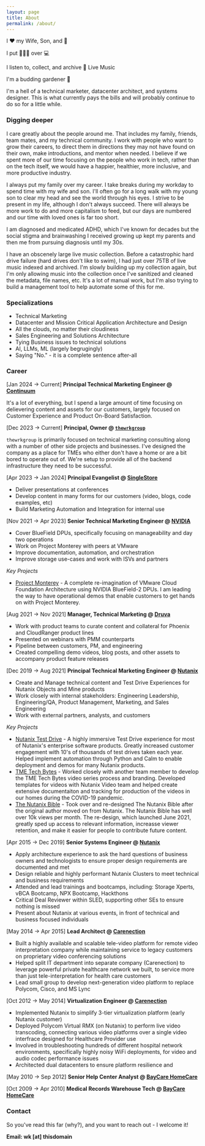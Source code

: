 ```yaml
---
layout: page
title: About
permalink: /about/
---
```


I ♥ my Wife, Son, and 🐶

I put 🧑‍🤝‍🧑 over 💻

I listen to, collect, and archive 🎷 Live Music

I'm a budding gardener 🌱

I'm a hell of a technical marketer, datacenter architect, and systems designer. This is what currently pays the bills and will probably continue to do so for a little while.

### Digging deeper

I care greatly about the people around me. That includes my family, friends, team mates, and my technical community. I work with people who want to grow their careers, to direct them in directions they may not have found on their own, make introductions, and mentor when needed. I believe if we spent more of our time focusing on the people who work in tech, rather than on the tech itself, we would have a happier, healthier, more inclusive, and more productive industry. 

I always put my family over my career. I take breaks during my workday to spend time with my wife and son. I'll often go for a long walk with my young son to clear my head and see the world through his eyes. I strive to be present in my life, although I don't always succeed. There will always be more work to do and more capitalism to feed, but our days are numbered and our time with loved ones is far too short.

I am diagnosed and medicated ADHD, which I've known for decades but the social stigma and brainwashing I received growing up kept my parents and then me from pursuing diagnosis until my 30s. 

I have an obscenely large live music collection. Before a catastrophic hard drive failure (hard drives don't like to swim), I had just over 75TB of live music indexed and archived. I'm slowly building up my collection again, but I'm only allowing music into the collection once I've sanitized and cleaned the metadata, file names, etc. It's a lot of manual work, but I'm also trying to build a management tool to help automate some of this for me. 

### Specializations

- Technical Marketing
- Datacenter and Mission Critical Application Architecture and Design
- All the clouds, no matter their cloudiness
- Sales Engineering and Solutions Architecture
- Tying Business issues to technical solutions
- AI, LLMs, ML (largely begrugingly)
- Saying "No." - it is a complete sentence after-all

### Career

[Jan 2024 -> Current] **Principal Technical Marketing Engineer @ [Continuum](https://transformationcontinuum.com)**

It's a lot of everything, but I spend a large amount of time focusing on delievering content and assets for our customers, largely focused on Customer Experience and Product On-Board Satisfaction. 

[Dec 2023 -> Current] **Principal, Owner @ [`thewrkgroup`](https://thewrk.group)**

`thewrkgroup` is primarily focused on technical marketing consulting along with a number of other side projects and businesses. I've designed the company as a place for TMEs who either don't have a home or are a bit bored to operate out of. We're setup to provide all of the backend infrastructure they need to be successful. 

[Apr 2023 -> Jan 2024] **Principal Evangelist @ [SingleStore](https://singlestore.com)**

- Deliver presentations at conferences
- Develop content in many forms for our customers (video, blogs, code examples, etc)
- Build Marketing Automation and Integration for internal use

[Nov 2021 -> Apr 2023] **Senior Technical Marketing Engineer @ [NVIDIA](https://nvidia.com)**

- Cover BlueField DPUs, specifically focusing on manageability and day two operations
- Work on Project Monterey with peers at VMware
- Improve documentation, automation, and orchestration
- Improve storage use-cases and work with ISVs and partners

_Key Projects_

- [Project Monterey](https://www.nvidia.com/en-us/networking/project-monterey/) - A complete re-imagination of VMware Cloud Foundation Architecture using NVIDIA BlueField-2 DPUs. I am leading the way to have operational demos that enable customers to get hands on with Project Monterey.

[Aug 2021 -> Nov 2021] **Manager, Technical Marketing @ [Druva](https://druva.com)**

- Work with product teams to curate content and collateral for Phoenix and CloudRanger product lines
- Presented on webinars with PMM counterparts
- Pipeline between customers, PM, and engineering
- Created compelling demo videos, blog posts, and other assets to accompany product feature releases

[Dec 2019 -> Aug 2021] **Principal Technical Marketing Engineer @ [Nutanix](https://nutanix.com)**

- Create and Manage technical content and Test Drive Experiences for Nutanix Objects and Mine products
- Work closely with internal stakeholders: Engineering Leadership, Engineering/QA, Product Management, Marketing, and Sales Engineering
- Work with external partners, analysts, and customers

_Key Projects_

- [Nutanix Test Drive](https://www.nutanix.com/one-platform) - A highly immersive Test Drive experience for most of Nutanix's enterprise software products. Greatly increased customer engagement with 10's of thousands of test drives taken each year. Helped implement automation through Python and Calm to enable deployment and demos for many Nutanix products. 
- [TME Tech Bytes](https://www.youtube.com/playlist?list=PLAHgaS9IrJecH8STL5jN0wqnfK6Yvun6A) - Worked closely with another team member to develop the TME Tech Bytes video series process and branding. Developed templates for videos with Nutanix Video team and helped create extensive documentaiton and tracking for production of the videos in our homes during the COVID-19 pandemic.
- [The Nutanix Bible](https://nutanixbible.com) - Took over and re-designed The Nutanix Bible after the original author moved on from Nutanix. The Nutanix Bible has well over 10k views per month. The re-design, which launched June 2021, greatly sped up access to relevant information, increasse viewer retention, and make it easier for people to contribute future content. 

[Apr 2015 -> Dec 2019] **Senior Systems Engineer @ [Nutanix](https://nutanix.com)**

- Apply architecture experience to ask the hard questions of business owners and technologists to ensure proper design requirements are documented and met
- Design reliable and highly performant Nutanix Clusters to meet technical and business requirements
- Attended and lead trainings and bootcamps, including: Storage Xperts, vBCA Bootcamp, NPX Bootcamp, Hackthons
- Critical Deal Reviewer within SLED, supporting other SEs to ensure nothing is missed
- Present about Nutanix at various events, in front of technical and business focused individuals

[May 2014 -> Apr 2015] **Lead Architect @ [Carenection](https://uphealthinc.com/)**

- Built a highly available and scalable tele-video platform for remote video interpretation company while maintaining service to legacy customers on proprietary video conferencing solutions
- Helped split IT department into separate company (Carenection) to leverage powerful private healthcare network we built, to service more than just tele-interpretation for health care customers
- Lead small group to develop next-generation video platform to replace Polycom, Cisco, and MS Lync

[Oct 2012 -> May 2014] **Virtualization Engineer @ [Carenection](https://uphealthinc.com/)**

- Implemented Nutanix to simplify 3-tier virtualization platform (early Nutanix customer)
- Deployed Polycom Virtual RMX (on Nutanix) to perform live video transcoding, connecting various video platforms over a single video interfrace designed for Healthcare Provider use
- Involved in troubleshooting hundreds of different hospital network environments, specifically highly noisy WiFi deployments, for video and audio codec performance issues
- Architected dual datacenters to ensure platform resilience and 

[May 2010 -> Sep 2012] **Senior Help Center Analyst @ [BayCare HomeCare](https://baycare.org/services/homecare)**

[Oct 2009 -> Apr 2010] **Medical Records Warehouse Tech @ [BayCare HomeCare](https://baycare.org/services/homecare)**

### Contact

So you've read this far (why?), and you want to reach out - I welcome it! 

**Email: wk [at] thisdomain**
